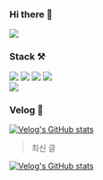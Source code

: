 ### Hi there 👋
 <a href="mailto:shappy0209@naver.com">
   <img src="https://img.shields.io/badge/Gmail-d14836?style=flat-square&logo=Gmail&logoColor=white&link=leegm1798@naver.com"/>
</a>

### Stack ⚒️
<div>
<img src="https://img.shields.io/badge/html5-E34F26?style=for-the-badge&logo=html5&logoColor=white">
<img src="https://img.shields.io/badge/css3-1572B6?style=for-the-badge&logo=css3&logoColor=white">
<img src="https://img.shields.io/badge/javascript-F7DF1E?style=for-the-badge&logo=javascript&logoColor=white">
<img src="https://img.shields.io/badge/typescript-3178C6?style=for-the-badge&logo=typescript&logoColor=white">
  </div>
<img src="https://img.shields.io/badge/react-61DAFB?style=for-the-badge&logo=react&logoColor=white">

### Velog 📝
[![Velog's GitHub stats](https://velog-readme-stats.vercel.app/api/badge?name=sha0209)](https://velog.io/@sha0209)

> 최신 글

[![Velog's GitHub stats](https://velog-readme-stats.vercel.app/api?name=sha0209)](https://github.com/eungyeole/velog-readme-stats)
